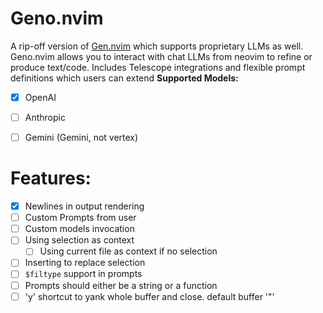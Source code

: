 # Geno.nvim
A rip-off version of [Gen.nvim](https://github.com/David-Kunz/gen.nvim) which supports proprietary LLMs as well.  
Geno.nvim allows you to interact with chat LLMs from neovim to refine or  
produce text/code. 
Includes Telescope integrations and flexible prompt definitions which users can extend
**Supported Models:**
- [X] OpenAI
- [ ] Anthropic
- [ ] Gemini (Gemini, not vertex)


# Features:
- [X] Newlines in output rendering
- [ ] Custom Prompts from user
- [ ] Custom models invocation
- [ ] Using selection as context
    - [ ] Using current file as context if no selection
- [ ] Inserting to replace selection
- [ ] `$filtype` support in prompts
- [ ] Prompts should either be a string or a function
- [ ] 'y' shortcut to yank whole buffer and close. default buffer '"'
